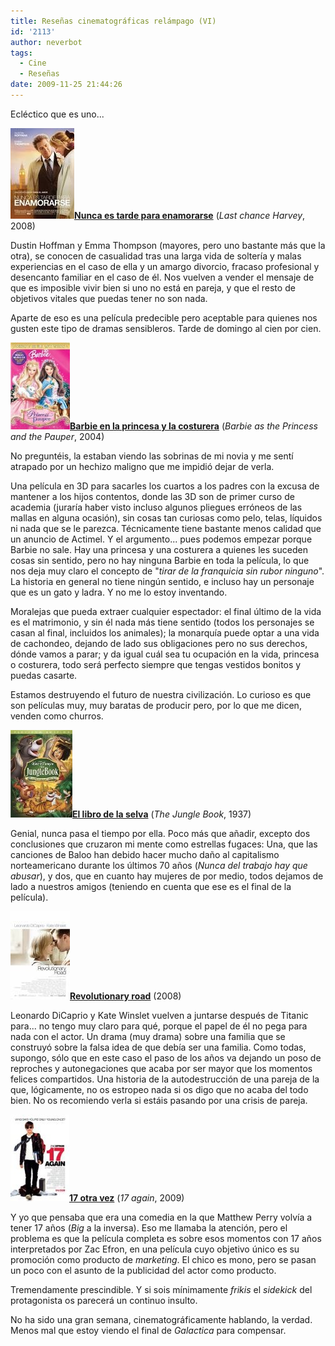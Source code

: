 ```yaml
---
title: Reseñas cinematográficas relámpago (VI)
id: '2113'
author: neverbot
tags:
  - Cine
  - Reseñas
date: 2009-11-25 21:44:26
---
```


Ecléctico que es uno...

**![200911252109.jpg](./resenas-cinematograficas-relampago-vi/200911252109.jpg)[Nunca es tarde para enamorarse](http://www.imdb.com/title/tt1046947/)** (_Last chance Harvey_, 2008)

Dustin Hoffman y Emma Thompson (mayores, pero uno bastante más que la otra), se conocen de casualidad tras una larga vida de soltería y malas experiencias en el caso de ella y un amargo divorcio, fracaso profesional y desencanto familiar en el caso de él. Nos vuelven a vender el mensaje de que es imposible vivir bien si uno no está en pareja, y que el resto de objetivos vitales que puedas tener no son nada.

Aparte de eso es una película predecible pero aceptable para quienes nos gusten este tipo de dramas sensibleros. Tarde de domingo al cien por cien.

**![200911252113.jpg](./resenas-cinematograficas-relampago-vi/200911252113.jpg)[Barbie en la princesa y la costurera](http://www.imdb.com/title/tt0426955/)** (_Barbie as the Princess and the Pauper_, 2004)

No preguntéis, la estaban viendo las sobrinas de mi novia y me sentí atrapado por un hechizo maligno que me impidió dejar de verla.

Una película en 3D para sacarles los cuartos a los padres con la excusa de mantener a los hijos contentos, donde las 3D son de primer curso de academia (juraría haber visto incluso algunos pliegues erróneos de las mallas en alguna ocasión), sin cosas tan curiosas como pelo, telas, líquidos ni nada que se le parezca. Técnicamente tiene bastante menos calidad que un anuncio de Actimel. Y el argumento... pues podemos empezar porque Barbie no sale. Hay una princesa y una costurera a quienes les suceden cosas sin sentido, pero no hay ninguna Barbie en toda la película, lo que nos deja muy claro el concepto de "_tirar de la franquicia sin rubor ninguno_". La historia en general no tiene ningún sentido, e incluso hay un personaje que es un gato y ladra. Y no me lo estoy inventando.

Moralejas que pueda extraer cualquier espectador: el final último de la vida es el matrimonio, y sin él nada más tiene sentido (todos los personajes se casan al final, incluidos los animales); la monarquía puede optar a una vida de cachondeo, dejando de lado sus obligaciones pero no sus derechos, dónde vamos a parar; y da igual cuál sea tu ocupación en la vida, princesa o costurera, todo será perfecto siempre que tengas vestidos bonitos y puedas casarte.

Estamos destruyendo el futuro de nuestra civilización. Lo curioso es que son películas muy, muy baratas de producir pero, por lo que me dicen, venden como churros.

**![200911252122.jpg](./resenas-cinematograficas-relampago-vi/200911252122.jpg)[El libro de la selva](http://www.imdb.com/title/tt0061852/)** (_The Jungle Book_, 1937)

Genial, nunca pasa el tiempo por ella. Poco más que añadir, excepto dos conclusiones que cruzaron mi mente como estrellas fugaces: Una, que las canciones de Baloo han debido hacer mucho daño al capitalismo norteamericano durante los últimos 70 años (_Nunca del trabajo hay que abusar_), y dos, que en cuanto hay mujeres de por medio, todos dejamos de lado a nuestros amigos (teniendo en cuenta que ese es el final de la película).

**![200911252127.jpg](./resenas-cinematograficas-relampago-vi/200911252127.jpg)[Revolutionary road](http://www.imdb.com/title/tt0959337/)** (2008)

Leonardo DiCaprio y Kate Winslet vuelven a juntarse después de Titanic para... no tengo muy claro para qué, porque el papel de él no pega para nada con el actor. Un drama (muy drama) sobre una familia que se construyó sobre la falsa idea de que debía ser una familia. Como todas, supongo, sólo que en este caso el paso de los años va dejando un poso de reproches y autonegaciones que acaba por ser mayor que los momentos felices compartidos. Una historia de la autodestrucción de una pareja de la que, lógicamente, no os estropeo nada si os digo que no acaba del todo bien. No os recomiendo verla si estáis pasando por una crisis de pareja.

**![200911252133.jpg](./resenas-cinematograficas-relampago-vi/200911252133.jpg)[17 otra vez](http://www.imdb.com/title/tt0959337/)** (_17 again_, 2009)

Y yo que pensaba que era una comedia en la que Matthew Perry volvía a tener 17 años (_Big_ a la inversa). Eso me llamaba la atención, pero el problema es que la película completa es sobre esos momentos con 17 años interpretados por Zac Efron, en una película cuyo objetivo único es su promoción como producto de _marketing_. El chico es mono, pero se pasan un poco con el asunto de la publicidad del actor como producto.

Tremendamente prescindible. Y si sois mínimamente _frikis_ el _sidekick_ del protagonista os parecerá un continuo insulto.

No ha sido una gran semana, cinematográficamente hablando, la verdad. Menos mal que estoy viendo el final de _Galactica_ para compensar.